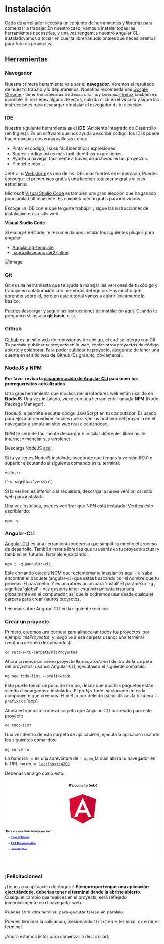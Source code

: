 # Instalación

Cada desarrollador necesita un conjunto de herramientas y librerías para comenzar a trabajar. En nuestro caso, vamos a instalar todas las herramientas necesarias, y una vez tengamos nuestro Angular CLI instaladovamos a tomar en cuenta librerías adicionales que necesitaremos para futuros proyectos.

## Herramientas

### Navegador

Nuestra primera herramienta va a ser el **navegador**. Veremos el resultado de nuestro trabajo y lo depuraremos. Nosotros recomendamos [Google Chrome](https://www.google.com/chrome/browser/desktop/) - tiene herramientas de desarrollo muy buenas. [Firefox](https://www.mozilla.org/en-US/firefox/new/) también es increible. Si no tienes alguno de estos, solo da click en el vínculo y sigue las instrucciones para descargar e instalar el navegador de tu elección.

### IDE

Nuestra siguiente herramienta es el **IDE** (Ambiente Integrado de Desarrollo (en Inglés)). Es un software que nos ayuda a escribir código. los IDEs puede hacer muchas cosas maravillosas como:

* Pintar el código, así es fácil identificar expresiones.
* Sugerir código así es más fácil identificar expresiones.
* Ayudar a navegar fácilmente a través de archivos en tus proyectos.
* Y mucho más ...

JetBrains [Webstorm](https://www.jetbrains.com/webstorm/download/) es uno de los IDEs mas fuertes en el mercado, Puedes conseguir el primer mes gratis y una licencia totalmente gratis si eres estudiante.

Microsoft [Visual Studio Code](https://code.visualstudio.com/) es también una gran elección que ha ganado popularidad últimamente. Es completamente gratis para individuos.

Escoge un IDE con el que te guste trabajar y sigue las instrucciones de instalación en su sitio web.

**Visual Studio Code**

Si escoget VSCode, te recomendamos instalar los siguientes plugins para angular:

- [Angular.ng-template](https://marketplace.visualstudio.com/items?itemName=Angular.ng-template)
- [natewallace.angular2-inline](https://marketplace.visualstudio.com/items?itemName=natewallace.angular2-inline)

![image](https://user-images.githubusercontent.com/1223799/30781828-88bf447c-a126-11e7-9128-4c1cdec4002c.png)

### Git

Git es una herramienta que te ayuda a manejar las versiones de tu código y trabajar en colaboración con miembros del equipo. Hay mucho que aprender sobre el, pero en este tutorial vamos a cubrir únicamente lo básico.

Puedes descargar y seguir las instrucciones de instalación [aquí](https://git-scm.com/).
Cuando te pregunten si instalar **git bash**, di si.

### Github
[Github](https://github.com/) es un sitio web de repositorios de código, el cual se integra con Git. Te permite publicar tu proyecto en la web, copiar otros proyectos de código abierto y colaborar. Para poder publicar tu proyecto, asegúrate de tener una cuenta en el sitio web de Github (Es gratuito, obviamente).

### NodeJS y NPM

**Por favor revisa la [documentación de Angular CLI](https://github.com/angular/angular-cli#prerequisites) para tener los prerequerisitos actualizados**

Otra gran herramienta que muchos desarrolladores web están usando en **NodeJS**. Una vez instalado, viene con una herramienta llamada **NPM** (Node Package Manager).

NodeJS te permite ejecutar código JavaScript en tu computador. Es usado para ejecutar servidores locales que sirven los archivos del proyecto en el navegador y simula un sitio web real ejecutándose.

NPM te permite fácilmente descargar e instalar diferentes librerías de internet y manejar sus versiones.

Descarga NodeJS [aquí](https://nodejs.org/en/).

Si tu ya tienes NodeJS instalado, asegúrate que tengas la versión 6.9.0 o superior ejecutando el siguiente comando en tu terminal:

```
node -v
```
\('-v' significa 'version'.\)  

Si la versión es inferior a la requerida, descarga la nueva versión del sitio web para instalarla.

Una vez instalada, puedes verificar que NPM está instalado. Verifica esto escribiendo:

```
npm -v
```


### Angular-CLI

[Angular-CLI](https://github.com/angular/angular-cli) es una herramienta poderosa que simplifica mucho el proceso de desarrollo. También instala librerías que tu usarás en tu proyecto actual y también en futuros. Instalalo ejecutando:

```
npm i -g @angular/cli
```

Este comando ejecuta NOM que recientemente instalamos aquí - el sabe encontrar el paquete (angular-cli) que estás buscando por el nombre que tu proveas.
El parámetro 'i' es una abreviación para 'install'
El parámetro '-g', significa 'global' - nos gustaría tener esta herramienta instalada globalmente en el computador, así que la podremos usar desde cualquier carpeta para crear futuros proyectos.

Lee mas sobre Angular-CLI en la siguiente sección.

### Crear un proyecto

Primero, creemos una carpeta para almacenar todos tus proyectos, por ejemplo _misProyectos_, y luego ve a esa carpeta usando una terminal (ventana de línea de comandos):

```
cd ruta-a-tu-carpeta/misProyectos
```

Ahora creemos un nuevo proyecto llamado _todo-list_ dentro de la carpeta del proyectos, usando Angular-CLI, ejecutando el siguiente comando:
```
ng new todo-list --prefix=todo
```
Esto puede tomar un poco de tiempo, desde que muchos paquetes están siendo descargados e instalados.
El prefijo 'todo' será usado en cada componente que creemos. El prefijo por defecto (si no utilizas la bandera `--prefix`) es 'app'.

Ahora entremos a la nueva carpeta que Angular-CLI ha creado para este proyecto

```
cd todo-list
```
Una vez dentro de esta carpeta de aplicacieon, ejecuta la aplicación usando los siguientes comandos:
```
ng serve -o
```
La bandera `-o` es una abreviatura de `--open`, la cual abrirá tu navegador en la URL correcta: [`localhost:4200`](http://localhost:4200)

Deberías ver algo como esto:

![image](assets/installation-result.png)

### ¡Felicitaciones!

¡Tienes una aplicación de Angular! **Siempre que tengas una aplicación ejecutándose, deberías tener el terminal donde la abriste abierto**. Cualquier cambio que realices en el proyecto, será reflejado inmediatamente en el navegador web.

Puedes abrir otra terminal para ejecutar tareas en paralelo.

Puedes terminar la aplicación, presionando `Ctrl+C` en el terminal, o cerrar el terminal.

¡Ahora estamos listos para comenzar a desarrollar!.
